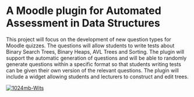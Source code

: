 # A Moodle plugin for Automated Assessment in Data Structures
This project will focus on the development of new question types for Moodle quizzes. The
questions will allow students to write tests about Binary Search Trees, Binary Heaps, AVL
Trees and Sorting. The plugin will support the automatic generation of questions and will
be able to randomly generate questions within a specific format so that students writing tests
can be given their own version of the relevant questions. The plugin will include a widget allowing students and lecturers to construct and edit trees.


[![1024mb-Wits](https://circleci.com/gh/1024mb-Wits/moodle_plugin.svg?style=svg)](https://app.circleci.com/gh/1024mb-Wits/moodle_plugin)
